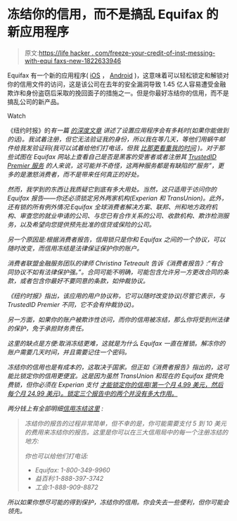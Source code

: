 # 冻结你的信用，而不是搞乱 Equifax 的新应用程序

> 原文:[https://life hacker . com/freeze-your-credit-of-inst-messing-with-equi faxs-new-1822633946](https://lifehacker.com/freeze-your-credit-instead-of-messing-with-equifaxs-new-1822633946)

Equifax 有一个新的应用程序( [iOS](https://itunes.apple.com/us/app/lock-alert/id1325259833?ls=1&mt=8) ， [Android](https://play.google.com/store/apps/details?id=com.equifax.lockandalert) )，这意味着可以轻松锁定和解锁对你的信用文件的访问，这是该公司在去年的安全漏洞导致 1.45 亿人容易遭受金融欺诈和身份盗窃后采取的挽回面子的措施之一。但是你最好冻结你的信用，而不是搞乱公司的新产品。

Watch

《纽约时报》的*有一篇 [的深度文章](https://www.nytimes.com/2018/01/31/your-money/new-service-same-old-equifax-credit-locking-app-freezes-up.html) 讲述了设置应用程序会有多耗时(如果你能做到的话)。我试着注册，但它无法验证我的身份，所以我在等几天，等他们用蜗牛邮件给我发验证码(我可以试着给他们打电话，但我 [比那更看重我的时间](https://arstechnica.com/information-technology/2018/02/equifax-releases-credit-report-locking-app-thatlocks-up/) )。对于那些试图在 Equifax 网站上查看自己是否是黑客的受害者或者注册其 [TrustedID Premier 服务](https://twocents.lifehacker.com/the-latest-news-on-the-equifax-hack-updating-1812224799) 的人来说，这可能并不奇怪，这两种服务都是有缺陷的“服务”，更多的是激怒消费者，而不是带来任何真正的好处。*

*然而，我学到的东西让我质疑它到底有多大用处。当然，这只适用于访问你的 Equifax 报告——你还必须锁定另外两家机构(Experian 和 TransUnion)。此外，还有锁的所有例外情况:Equifax 全球消费者解决方案、联邦、州和地方政府机构、审查您的就业申请的公司、与您已有合作关系的公司、收款机构、欺诈检测服务，以及希望向您提供预先批准的信贷或保险的公司。*

*另一个原因是:根据消费者报告，信用锁只是你和 Equifax 之间的一个协议，可以随时改变，而信用冻结是法律保证保护你的账户。*

*消费者联盟金融服务团队的律师 Christina Tetreault 告诉《消费者报告》:“有合同协议不如有法律保护强。”。合同可能不明确，可能包含允许另一方更改合同的条款，或者包含你最好不要同意的条款，如仲裁协议。*

*《纽约时报》指出，该应用的用户协议称，它可以随时改变协议(尽管它表示，与 TrustedID Premier 不同，它不会有仲裁协议)。*

*另一方面，如果你的账户被欺诈性访问，而你的信用被冻结，那么你将受到州法律的保护，免于承担财务责任。*

*这里的缺点是方便:取消冻结更难，这就是为什么 Equifax 一直在推锁。解冻你的账户需要几天时间，并且需要记住一个密码。*

*冻结你的信用也是有成本的，这取决于国家。但正如《消费者报告》指出的，这可能比锁定你的信用更便宜。这是因为虽然 TransUnion 和现在的 Equifax 提供免费锁，但你必须在 Experian 支付 [才能锁定你的信用(第一个月 4.99 美元，然后每个月 24.99 美元)。锁定三个报告中的两个并没有多大作用。](https://www.experian.com/consumer-products/creditlock.html)*

*两分钱上有全部明细[信用冻结这里](https://twocents.lifehacker.com/everything-you-need-to-know-about-a-credit-freeze-1803139061) :*

> *冻结你的报告的过程非常简单，但不幸的是，你可能需要支付 5 到 10 美元的费用来冻结你的报告。这里是你可以在三大信用局中的每一个注册冻结的地方:*
> 
> *你也可以给他们打电话:*
> 
> *   *Equifax: 1-800-349-9960* 
> *   *益百利:1-888-397-3742* 
> *   *工会:1-888-909-8872*

*所以如果你想尽可能的得到保护，冻结你的信用。你会失去一些便利，但你可能会领先。*